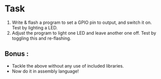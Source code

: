 # Task

1. Write & flash a program to set a GPIO pin to output, and switch it on. Test by lighting a LED.
2. Adjust the program to light one LED and leave another one off. Test by toggling this and re-flashing.

## Bonus :

* Tackle the above without any use of included libraries.
* Now do it in assembly language!
